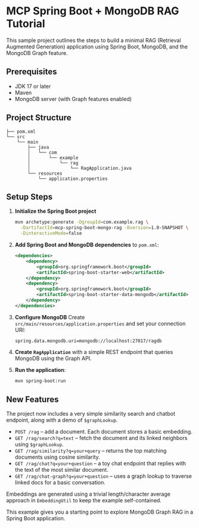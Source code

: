 # MCP Spring Boot + MongoDB RAG Tutorial

This sample project outlines the steps to build a minimal RAG (Retrieval Augmented Generation) application using Spring Boot, MongoDB, and the MongoDB Graph feature.

## Prerequisites
- JDK 17 or later
- Maven
- MongoDB server (with Graph features enabled)

## Project Structure
```
├── pom.xml
└── src
    └── main
        ├── java
        │   └── com
        │       └── example
        │           └── rag
        │               └── RagApplication.java
        └── resources
            └── application.properties
```

## Setup Steps
1. **Initialize the Spring Boot project**
   ```bash
   mvn archetype:generate -DgroupId=com.example.rag \
     -DartifactId=mcp-spring-boot-mongo-rag -Dversion=1.0-SNAPSHOT \
     -DinteractiveMode=false
   ```

2. **Add Spring Boot and MongoDB dependencies** to `pom.xml`:
   ```xml
   <dependencies>
       <dependency>
           <groupId>org.springframework.boot</groupId>
           <artifactId>spring-boot-starter-web</artifactId>
       </dependency>
       <dependency>
           <groupId>org.springframework.boot</groupId>
           <artifactId>spring-boot-starter-data-mongodb</artifactId>
       </dependency>
   </dependencies>
   ```

3. **Configure MongoDB**
   Create `src/main/resources/application.properties` and set your connection URI:
   ```properties
   spring.data.mongodb.uri=mongodb://localhost:27017/ragdb
   ```

4. **Create `RagApplication`** with a simple REST endpoint that queries MongoDB using the Graph API.

5. **Run the application**:
   ```bash
   mvn spring-boot:run
   ```

## New Features

The project now includes a very simple similarity search and chatbot endpoint, along with a demo of `$graphLookup`.

- `POST /rag` &ndash; add a document. Each document stores a basic embedding.
- `GET /rag/search?q=text` &ndash; fetch the document and its linked neighbors using `$graphLookup`.
- `GET /rag/similarity?q=your+query` &ndash; returns the top matching documents using cosine similarity.
- `GET /rag/chat?q=your+question` &ndash; a toy chat endpoint that replies with the text of the most similar document.
- `GET /rag/chat-graph?q=your+question` &ndash; uses a graph lookup to traverse linked docs for a basic conversation.


Embeddings are generated using a trivial length/character average approach in `EmbeddingUtil` to keep the example self-contained.

This example gives you a starting point to explore MongoDB Graph RAG in a Spring Boot application.
